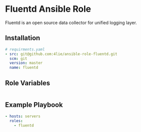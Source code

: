 # Fluentd Ansible Role

Fluentd is an open source data collector for unified logging layer.

## Installation

``` yaml
# requirments.yaml
- src: git@github.com:4lie/ansible-role-fluentd.git
  scm: git
  version: master
  name: fluentd
```

## Role Variables

``` yaml
```

## Example Playbook

``` yaml
- hosts: servers
  roles:
    - fluentd
```
